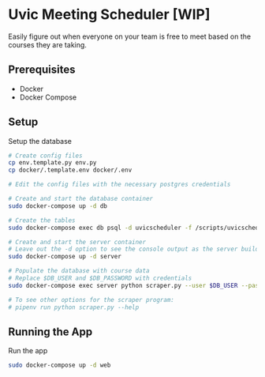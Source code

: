 # Uvic Meeting Scheduler [WIP]

Easily figure out when everyone on your team is free to meet based on the courses they are taking.

## Prerequisites

- Docker
- Docker Compose

## Setup

Setup the database

```bash
# Create config files
cp env.template.py env.py
cp docker/.template.env docker/.env

# Edit the config files with the necessary postgres credentials

# Create and start the database container
sudo docker-compose up -d db

# Create the tables
sudo docker-compose exec db psql -d uvicscheduler -f /scripts/uvicscheduler.sql -U uvicscheduler

# Create and start the server container
# Leave out the -d option to see the console output as the server builds
sudo docker-compose up -d server

# Populate the database with course data
# Replace $DB_USER and $DB_PASSWORD with credentials
sudo docker-compose exec server python scraper.py --user $DB_USER --password $DB_PASSWORD

# To see other options for the scraper program:
# pipenv run python scraper.py --help
```

## Running the App

Run the app
```bash
sudo docker-compose up -d web
```